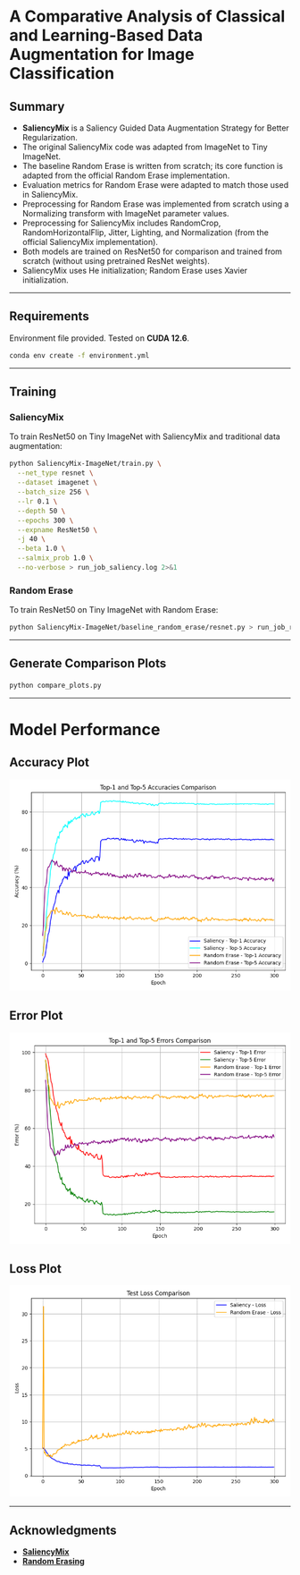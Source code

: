 # A Comparative Analysis of Classical and Learning-Based Data Augmentation for Image Classification

## Summary

- **SaliencyMix** is a Saliency Guided Data Augmentation Strategy for Better Regularization.
- The original SaliencyMix code was adapted from ImageNet to Tiny ImageNet.
- The baseline Random Erase is written from scratch; its core function is adapted from the official Random Erase implementation.
- Evaluation metrics for Random Erase were adapted to match those used in SaliencyMix.
- Preprocessing for Random Erase was implemented from scratch using a Normalizing transform with ImageNet parameter values.
- Preprocessing for SaliencyMix includes RandomCrop, RandomHorizontalFlip, Jitter, Lighting, and Normalization (from the official SaliencyMix implementation).
- Both models are trained on ResNet50 for comparison and trained from scratch (without using pretrained ResNet weights).
- SaliencyMix uses He initialization; Random Erase uses Xavier initialization.


---

## Requirements

Environment file provided. Tested on **CUDA 12.6**.

```bash
conda env create -f environment.yml
```

---

## Training

### SaliencyMix

To train ResNet50 on Tiny ImageNet with SaliencyMix and traditional data augmentation:

```bash
python SaliencyMix-ImageNet/train.py \
  --net_type resnet \
  --dataset imagenet \
  --batch_size 256 \
  --lr 0.1 \
  --depth 50 \
  --epochs 300 \
  --expname ResNet50 \
  -j 40 \
  --beta 1.0 \
  --salmix_prob 1.0 \
  --no-verbose > run_job_saliency.log 2>&1
```

### Random Erase

To train ResNet50 on Tiny ImageNet with Random Erase:

```bash
python SaliencyMix-ImageNet/baseline_random_erase/resnet.py > run_job_randomerase.log 2>&1
```

---

## Generate Comparison Plots

```bash
python compare_plots.py
```

---

# Model Performance

## Accuracy Plot

![Combined Accuracy Plot](combined_accuracy_plot.png)

## Error Plot

![Combined Error Plot](combined_error_plot.png)

## Loss Plot

![Combined Loss Plot](combined_loss_plot.png)

---

## Acknowledgments

- [**SaliencyMix**](https://github.com/afm-shahab-uddin/SaliencyMix)  
- [**Random Erasing**](https://github.com/zhunzhong07/Random-Erasing)
